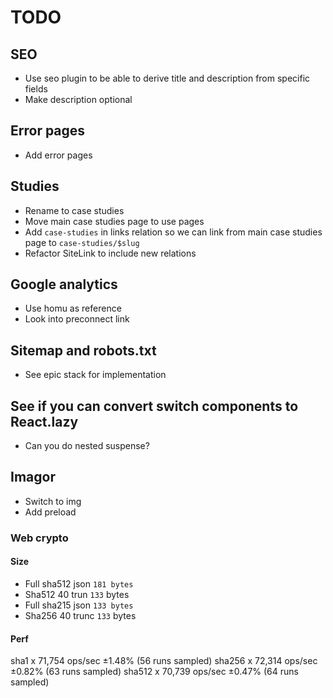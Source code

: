 # TODO

## SEO

- Use seo plugin to be able to derive title and description from specific fields
- Make description optional

## Error pages

- Add error pages

## Studies

- Rename to case studies
- Move main case studies page to use pages
- Add `case-studies` in links relation so we can link from main case studies page to `case-studies/$slug`
- Refactor SiteLink to include new relations

## Google analytics

- Use homu as reference
- Look into preconnect link

## Sitemap and robots.txt

- See epic stack for implementation

## See if you can convert switch components to React.lazy

- Can you do nested suspense?

## Imagor

- Switch to img
- Add preload

### Web crypto

#### Size

- Full sha512 json `181 bytes`
- Sha512 40 trun `133` bytes
- Full sha215 json `133 bytes` 
- Sha256 40 trunc `133` bytes

#### Perf

sha1 x 71,754 ops/sec ±1.48% (56 runs sampled)
sha256 x 72,314 ops/sec ±0.82% (63 runs sampled)
sha512 x 70,739 ops/sec ±0.47% (64 runs sampled)
